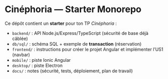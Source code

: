 # Cinéphoria — Starter Monorepo

Ce dépôt contient un **starter** pour ton TP *Cinéphoria* :
- `backend/` : API Node.js/Express/TypeScript (sécurité de base déjà câblée)
- `db/sql/` : schéma SQL + exemple de **transaction** (réservation)
- `frontend/` : instructions pour créer le projet Angular et implémenter l’US1 (navbar)
- `mobile/` : piste Ionic Angular
- `desktop/` : piste Electron
- `docs/` : notes (sécurité, tests, déploiement, plan de travail)

